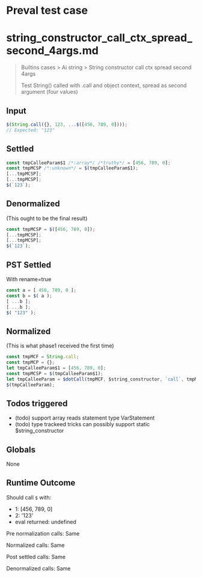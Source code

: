 # Preval test case

# string_constructor_call_ctx_spread_second_4args.md

> Builtins cases > Ai string > String constructor call ctx spread second 4args
>
> Test String() called with .call and object context, spread as second argument (four values)

## Input

`````js filename=intro
$(String.call({}, 123, ...$([456, 789, 0])));
// Expected: "123"
`````


## Settled


`````js filename=intro
const tmpCalleeParam$1 /*:array*/ /*truthy*/ = [456, 789, 0];
const tmpMCSP /*:unknown*/ = $(tmpCalleeParam$1);
[...tmpMCSP];
[...tmpMCSP];
$(`123`);
`````


## Denormalized
(This ought to be the final result)

`````js filename=intro
const tmpMCSP = $([456, 789, 0]);
[...tmpMCSP];
[...tmpMCSP];
$(`123`);
`````


## PST Settled
With rename=true

`````js filename=intro
const a = [ 456, 789, 0 ];
const b = $( a );
[ ...b ];
[ ...b ];
$( "123" );
`````


## Normalized
(This is what phase1 received the first time)

`````js filename=intro
const tmpMCF = String.call;
const tmpMCP = {};
let tmpCalleeParam$1 = [456, 789, 0];
const tmpMCSP = $(tmpCalleeParam$1);
let tmpCalleeParam = $dotCall(tmpMCF, $string_constructor, `call`, tmpMCP, 123, ...tmpMCSP);
$(tmpCalleeParam);
`````


## Todos triggered


- (todo) support array reads statement type VarStatement
- (todo) type trackeed tricks can possibly support static $string_constructor


## Globals


None


## Runtime Outcome


Should call `$` with:
 - 1: [456, 789, 0]
 - 2: '123'
 - eval returned: undefined

Pre normalization calls: Same

Normalized calls: Same

Post settled calls: Same

Denormalized calls: Same
